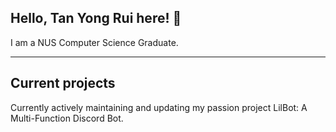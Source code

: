 ## Hello, Tan Yong Rui here! 👋
I am a NUS Computer Science Graduate.

---
## Current projects
Currently actively maintaining and updating my passion project LilBot: A Multi-Function Discord Bot.

<!--
**Fenway17/Fenway17** is a ✨ _special_ ✨ repository because its `README.md` (this file) appears on your GitHub profile.

Here are some ideas to get you started:

- 🔭 I’m currently working on ...
- 🌱 I’m currently learning ...
- 👯 I’m looking to collaborate on ...
- 🤔 I’m looking for help with ...
- 💬 Ask me about ...
- 📫 How to reach me: ...
- 😄 Pronouns: ...
- ⚡ Fun fact: ...
-->
